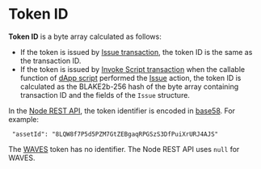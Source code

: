 # Token ID

**Token ID** is a byte array calculated as follows:
* If the token is issued by [Issue transaction](/en/blockchain/transaction-type/issue-transaction), the token ID is the same as the transaction ID.
* If the token is issued by [Invoke Script transaction](/en/blockchain/transaction-type/invoke-script-transaction) when the callable function of [dApp script](/en/blockchain/account/dapp) performed the [Issue](/en/ride/structures/script-actions/issue) action, the token ID is calculated as the BLAKE2b-256 hash of the byte array containing transaction ID and the fields of the `Issue` structure.

In the [Node REST API](/en/waves-node/node-api/), the token identifier is encoded in [base58](https://ru.wikipedia.org/wiki/Base58). For example:

```
 "assetId": "8LQW8f7P5d5PZM7GtZEBgaqRPGSzS3DfPuiXrURJ4AJS"
```

The [WAVES](/en/blockchain/token/waves) token has no identifier. The Node REST API uses `null` for WAVES.
